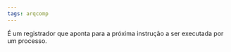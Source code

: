 ```yaml
---
tags: arqcomp
---
```


É um registrador que aponta para a próxima instrução a ser executada por um processo.
